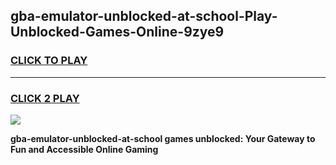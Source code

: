 
## gba-emulator-unblocked-at-school-Play-Unblocked-Games-Online-9zye9
<h3>
<a href="https://premium76.site?title=gba-emulator-unblocked-at-school&ref=25A">CLICK TO PLAY</a></h3>
<hr>

<h3>
<a href="https://premium76.site?title=gba-emulator-unblocked-at-school&ref=25A">CLICK 2 PLAY</a>
  
</h3>

<a href="https://premium76.site?title=gba-emulator-unblocked-at-school&ref=25A"><img src="https://clearcache.store/games.png"></a>


**gba-emulator-unblocked-at-school games unblocked: Your Gateway to Fun and Accessible Online Gaming**
